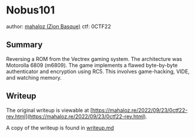 # Nobus101
author: [mahaloz (Zion Basque)](https://mahaloz.re) 
ctf: 0CTF22

## Summary 
Reversing a ROM from the Vectrex gaming system. The architecture was Motorolla 6809 (m6809). The game implements a flawed byte-by-byte authenticator and encryption using RC5. This involves game-hacking, VIDE, and watching memory. 


## Writeup
The original writeup is viewable at [https://mahaloz.re/2022/09/23/0ctf22-rev.html](https://mahaloz.re/2022/09/23/0ctf22-rev.html).

A copy of the writeup is found in [writeup.md](writeup.md)
